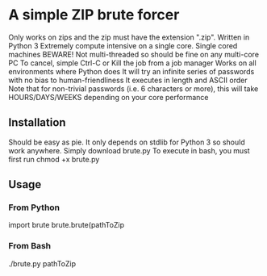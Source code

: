 # A simple ZIP brute forcer
Only works on zips and the zip must have the extension ".zip".
Written in Python 3
Extremely compute intensive on a single core. Single cored machines BEWARE!
Not multi-threaded so should be fine on any multi-core PC
To cancel, simple Ctrl-C or Kill the job from a job manager
Works on all environments where Python does
It will try an infinite series of passwords with no bias to human-friendliness
It executes in length and ASCII order
Note that for non-trivial passwords (i.e. 6 characters or more), this will take HOURS/DAYS/WEEKS depending on your core performance

## Installation
Should be easy as pie. It only depends on stdlib for Python 3 so should work anywhere.
Simply download brute.py
To execute in bash, you must first run chmod +x brute.py

## Usage
### From Python
import brute
brute.brute(pathToZip

### From Bash
./brute.py pathToZip




